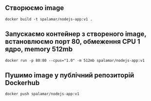 ## Створюємо image

`docker build -t spalamar/nodejs-app:v1 .`

## Запускаємо контейнер з створеного image, встановлюємо порт 80, обмеження CPU 1 ядро, memory 512mb

`docker run -p 80:80 --cpus="1.0" -m 512mb spalamar/nodejs-app:v1`

## Пушимо image у публічний репозиторій Dockerhub

`docker push spalamar/nodejs-app:v1`
